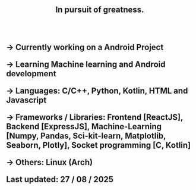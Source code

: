 <h2 align="center">In pursuit of greatness.<h2><br>

-> Currently working on a Android Project<br>

-> Learning Machine learning and Android development<br>

-> Languages: C/C++, Python, Kotlin, HTML and Javascript<br>

-> Frameworks / Libraries: Frontend [ReactJS], 
                              Backend [ExpressJS], 
                              Machine-Learning [Numpy, Pandas, Sci-kit-learn, Matplotlib, Seaborn, Plotly], 
                              Socket programming [C, Kotlin]

-> Others: Linux (Arch)<br>

Last updated: 27 / 08 / 2025
